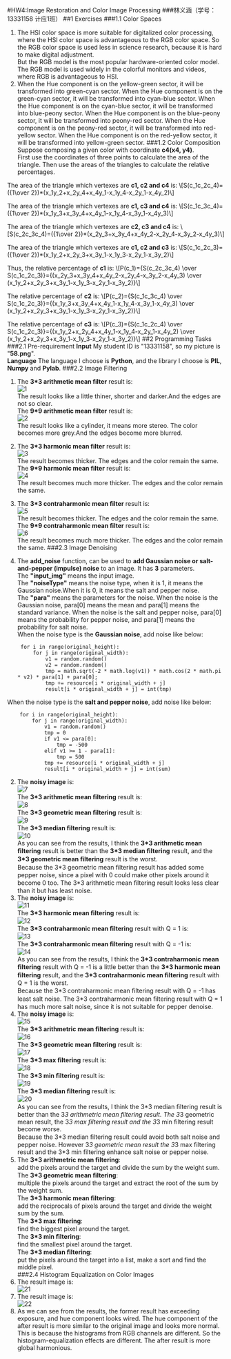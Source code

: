 #HW4:Image Restoration and Color Image Processing
###林义涵（学号：13331158  计应1班）
##1 Exercises
###1.1 Color Spaces
1. The HSI color space is more suitable for digitalized color processing, where the HSI color space is  advantageous to the RGB color space. So the RGB color space is used less in science research, because it is hard to make digital adjustment.  
But the RGB model is the most popular hardware-oriented color model. The RGB model is used widely in the colorful monitors and videos, where RGB is advantageous to HSI.
2. When the Hue component is on the yellow-green sector, it will be transformed into green-cyan sector. When the Hue component is on the green-cyan sector, it will be transformed into cyan-blue sector. When the Hue component is on the cyan-blue sector, it will be transformed into blue-peony sector. When the Hue component is on the blue-peony sector, it will be transformed into peony-red sector. When the Hue component is on the peony-red sector, it will be transformed into red-yellow sector. When the Hue component is on the red-yellow sector, it will be transformed into yellow-green sector.
###1.2 Color Composition
Suppose composing a given color with coordinate **c4(x4, y4)**.   
First use the coordinates of three points to calculate the area of the triangle. Then use the areas of the triangles to calculate the relative percentages.  

The area of the triangle which vertexes are **c1, c2 and c4** is:
\\[S(c\_1c\_2c\_4)=({1\over 2})*(x\_1y\_2+x\_2y\_4+x\_4y\_1-x\_1y\_4-x\_2y\_1-x\_4y\_2)\\]  

The area of the triangle which vertexes are **c1, c3 and c4** is:
\\[S(c\_1c\_3c\_4)=({1\over 2})*(x\_1y\_3+x\_3y\_4+x\_4y\_1-x\_1y\_4-x\_3y\_1-x\_4y\_3)\\]  

The area of the triangle which vertexes are **c2, c3 and c4** is:
\\[S(c\_2c\_3c\_4)=({1\over 2})*(x\_2y\_3+x\_3y\_4+x\_4y\_2-x\_2y\_4-x\_3y\_2-x\_4y\_3)\\]  

The area of the triangle which vertexes are **c1, c2 and c3** is:
\\[S(c\_1c\_2c\_3)=({1\over 2})*(x\_1y\_2+x\_2y\_3+x\_3y\_1-x\_1y\_3-x\_2y\_1-x\_3y\_2)\\]  

Thus, the relative percentage of **c1** is:
\\[P(c\_1)={S(c\_2c\_3c\_4) \over S(c\_1c\_2c\_3)}={(x\_2y\_3+x\_3y\_4+x\_4y\_2-x\_2y\_4-x\_3y\_2-x\_4y\_3) \over (x\_1y\_2+x\_2y\_3+x\_3y\_1-x\_1y\_3-x\_2y\_1-x\_3y\_2)}\\]  

The relative percentage of **c2** is:
\\[P(c\_2)={S(c\_1c\_3c\_4) \over S(c\_1c\_2c\_3)}={(x\_1y\_3+x\_3y\_4+x\_4y\_1-x\_1y\_4-x\_3y\_1-x\_4y\_3) \over (x\_1y\_2+x\_2y\_3+x\_3y\_1-x\_1y\_3-x\_2y\_1-x\_3y\_2)}\\]  

The relative percentage of **c3** is:
\\[P(c\_3)={S(c\_1c\_2c\_4) \over S(c\_1c\_2c\_3)}={(x\_1y\_2+x\_2y\_4+x\_4y\_1-x\_1y\_4-x\_2y\_1-x\_4y\_2) \over (x\_1y\_2+x\_2y\_3+x\_3y\_1-x\_1y\_3-x\_2y\_1-x\_3y\_2)}\\]
##2 Programming Tasks
###2.1 Pre-requirement
**Input** My student ID is "13331158", so my picture is "**58.png**".  
**Language** The language I choose is **Python**, and the library I choose is **PIL**, **Numpy** and **Pylab**.
###2.2 Image Filtering
1. The **3\*3 arithmetic mean filter** result is:  
![1](mean_1_3_3.png)  
The result looks like a little thiner, shorter and darker.And the edges are not so clear.  
The **9\*9 arithmetic mean filter** result is:  
![2](mean_1_9_9.png)  
The result looks like a cylinder, it means more stereo. The color becomes more grey.And the edges become more blurred.  
2. The **3\*3 harmonic mean filter** result is:  
![3](harmonic_1_3_3.png)  
The result becomes thicker. The edges and the color remain the same.  
The **9\*9 harmonic mean filter** result is:  
![4](harmonic_1_9_9.png)  
The result becomes much more thicker. The edges and the color remain the same. 
3. The **3\*3 contraharmonic mean filter** result is:  
![5](contraharmonic_1_3_3.png)  
The result becomes thicker. The edges and the color remain the same.  
The **9\*9 contraharmonic mean filter** result is:  
![6](contraharmonic_1_9_9.png)  
The result becomes much more thicker. The edges and the color remain the same. 
###2.3 Image Denoising
1. The **add\_noise** function, can be used to **add Gaussian noise or salt-and-pepper (impulse) noise** to an image. It has **3** parameters.  
The **"input_img"** means the input image.  
The **"noiseType"** means the noise type, when it is 1, it means the Gaussian noise.When it is 0, it means the salt and pepper noise.  
The **"para"** means the parameters for the noise. When the noise is the Gaussian noise, para[0] means the mean and para[1] means the standard variance. When the noise is the salt and pepper noise, para[0] means the probability for pepper noise, and para[1] means the probability for salt noise.  
When the noise type is the **Gaussian noise**, add noise like below:

		for i in range(original_height):
            for j in range(original_width):
                v1 = random.random()
                v2 = random.random()
                tmp = math.sqrt(-2 * math.log(v1)) * math.cos(2 * math.pi * v2) * para[1] + para[0];
                tmp += resource[i * original_width + j]
                result[i * original_width + j] = int(tmp)
When the noise type is the **salt and pepper noise**, add noise like below:

		for i in range(original_height):
            for j in range(original_width):
                v1 = random.random()
                tmp = 0
                if v1 <= para[0]:
                    tmp = -500
                elif v1 >= 1 - para[1]:
                    tmp = 500
                tmp += resource[i * original_width + j]
                result[i * original_width + j] = int(sum)
2. The **noisy image** is:  
![7](Gaussian_noise.png)  
The **3\*3 arithmetic mean ﬁltering** result is:  
![8](arithmetric_mean_3_3.png)  
The **3\*3 geometric mean ﬁltering** result is:  
![9](geometric_mean_3_3.png)  
The **3\*3 median ﬁltering** result is:  
![10](median_filter_3_3.png)  
As you can see from the results, I think the **3\*3 arithmetic mean ﬁltering** result is better than the **3\*3 median ﬁltering** result, and the **3\*3 geometric mean ﬁltering** result is the worst.  
Because the 3\*3 geometric mean ﬁltering result has added some pepper noise, since a pixel with 0 could make other pixels around it become 0 too. The 3\*3 arithmetic mean ﬁltering result looks less clear than it but has least noise.
3. The **noisy image** is:  
![11](salt_noise.png)  
The **3\*3 harmonic mean ﬁltering** result is:  
![12](harmonic_mean_2_3_3.png)  
The **3\*3 contraharmonic mean ﬁltering** result with Q = 1 is:  
![13](contraharmonic_mean_2_3_3.png)  
The **3\*3 contraharmonic mean ﬁltering** result with Q = -1 is:  
![14](contraharmonic_mean_3_3_3.png)  
As you can see from the results, I think the **3\*3 contraharmonic mean ﬁltering** result with Q = -1 is a little better than the **3\*3 harmonic mean ﬁltering** result, and the **3\*3 contraharmonic mean ﬁltering** result with Q = 1 is the worst.  
Because the 3\*3 contraharmonic mean ﬁltering result with Q = -1 has least salt noise. The 3\*3 contraharmonic mean ﬁltering result with Q = 1 has much more salt noise, since it is not suitable for pepper denoise.  
4. The **noisy image** is:  
![15](salt_pepper_noise.png)  
The **3\*3 arithmetric mean ﬁltering** result is:  
![16](arithmetric_mean_2_3_3.png)  
The **3\*3 geometric mean ﬁltering** result is:  
![17](geometric_mean_2_3_3.png)  
The **3\*3 max ﬁltering** result is:  
![18](max_filter_2_3_3.png)   
The **3\*3 min ﬁltering** result is:  
![19](min_filter_2_3_3.png)  
The **3\*3 median ﬁltering** result is:  
![20](median_filter_2_3_3.png)  
As you can see from the results, I think the 3\*3 median ﬁltering result is better than the 3*3 arithmetric mean filtering result. The 3*3 geometric mean result, the 3*3 max filtering result and the 3*3 min filtering result become worse.  
Because the 3\*3 median ﬁltering result could avoid both salt noise and pepper noise. However 3*3 geometric mean result the 3*3 max filtering result and the 3*3 min filtering enhance salt noise or pepper noise.
5. The **3\*3 arithmetric mean ﬁltering**:  
add the pixels around the target and divide the sum by the weight sum.  
The **3\*3 geometric mean ﬁltering**:  
multiple the pixels around the target and extract the root of the sum by the weight sum.  
The **3\*3 harmonic mean ﬁltering**:  
add the reciprocals of pixels around the target and divide the weight sum by the sum.  
The **3\*3 max ﬁltering**:  
find the biggest pixel around the target.  
The **3\*3 min ﬁltering**:  
find the smallest pixel around the target.  
The **3\*3 median ﬁltering**:  
put the pixels around the target into a list, make a sort and find the middle pixel.  
###2.4 Histogram Equalization on Color Images
1. The result image is:  
![21](equalize_hist.png)  
2. The result image is:  
![22](equalize_hist_2.png)  
3. As we can see from the results, the former result has exceeding exposure, and hue component looks wired. The  hue component of the after result is more  similar to the original image and looks more normal.  
This is because the histograms from RGB channels are different. So the histogram-equalization effects are different. The after result is more global harmonious.